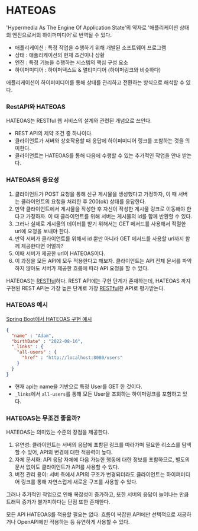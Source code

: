 # HATEOAS

'Hypermedia As The Engine Of Application State'의 약자로 '애플리케이션 상태의 엔진으로서의 하이퍼미디어'로 번역될 수 있다.
- 애플리케이션 : 특정 작업을 수행하기 위해 개발된 소프트웨어 프로그램
- 상태 : 애플리케이션의 현재 조건이나 상황
- 엔진 : 특정 기능을 수행하는 시스템의 핵심 구성 요소
- 하이퍼미디어 : 하이퍼텍스트 & 멀티미디어 (하이퍼링크와 비슷하다)

애플리케이션이 하이퍼미디어를 통해 상태를 관리하고 전환하는 방식으로 해석할 수 있다.

### RestAPI와 HATEOAS
HATEOAS는 RESTful 웹 서비스의 설계와 관련된 개념으로 쓰인다. 
- REST API의 제약 조건 중 하나이다.
- 클라이언트가 서버와 상호작용할 때 응답에 하이퍼미디어 링크를 포함하는 것을 의미한다.
- 클라이언트는 HATEOAS를 통해 다음에 수행할 수 있는 추가적인 작업을 안내 받는다.

### HATEOAS의 중요성
1. 클라이언트가 POST 요청을 통해 신규 게시물을 생성했다고 가정하자, 이 때 서버는 클라이언트의 요청을 처리한 후 200(ok) 상태를 응답한다.
2. 만약 클라이언트에서 게시물을 작성한 후 자신이 작성한 게시물 링크로 이동해야 한다고 가정하자. 이 때 클라이언트를 위해 서버는 게시물의 id를 함께 반환할 수 있다.
3. 그러나 실제로 게시물의 데이터를 받기 위해서는 GET 메서드를 사용해서 적절한 url에 요청을 보내야 한다.
4. 만약 서버가 클라이언트를 위해서 id 뿐만 아니라 GET 메서드를 사용할 url까지 함께 제공한다면 어떨까?
5. 이때 서버가 제공한 url이 HATEOAS이다.
6. 이 과정을 모든 API에 모두 적용한다고 해보자. 클라이언트는 API 전체 문서를 파악하지 않아도 서버가 제공한 흐름에 따라 API 요청을 할 수 있다.

HATEOAS는 [RESTful](../RESTful의%20개념)하다. REST API에는 구현 단계가 존재하는데, HATEOAS 까지 구현된 REST API는 가장 높은 단계로 가장 [RESTful](../RESTful의%20개념)한 API로 평가받는다.

### HATEOAS 예시
[Spring Boot에서 HATEOAS 구현 예시](https://github.com/PhiloMonx1/learning-spring-and-spring-boot-3.x/tree/main/07_Creating_a_Java_REST_API_with_Spring_Boot%2C_Spring_Framework_and_Hibernate#22%EB%8B%A8%EA%B3%84---rest-api-hateoas-%EA%B5%AC%ED%98%84%ED%95%98%EA%B8%B0)

```json
{
  "name" : "Adam",
  "birthDate" : "2022-08-16",
  "_links" : {
    "all-users" : {
      "href" : "http://localhost:8080/users"
    }
  }
}
```
- 현재 api는 name을 기반으로 특정 User를 GET 한 것이다.
- `_links`에서 `all-users`를 통해 모든 User을 조회하는 하이퍼링크를 포함하고 있다.

### HATEOAS는 무조건 좋을까?
HATEOAS는 의미있는 수준의 장점을 제공한다.
1. 유연성: 클라이언트는 서버의 응답에 포함된 링크를 따라가며 필요한 리소스를 탐색할 수 있어, API의 변경에 대한 적응력이 높다.
2. 자체 문서화: API 응답 자체에 다음 가능한 행동에 대한 정보를 포함하므로, 별도의 문서 없이도 클라이언트가 API를 사용할 수 있다.
3. 버전 관리 용이: 서버 측에서 API의 구조가 변경되더라도 클라이언트는 하이퍼미디어 링크를 통해 자연스럽게 새로운 구조를 사용할 수 있다.

그러나 추가적인 작업으로 인해 복잡성이 증가하고, 또한 서버의 응답이 늘어나는 만큼 트래픽 증가가 불가피하다는 단점 또한 존재한다.

모든 API HATEOAS를 적용할 필요는 없다. 흐름이 복잡한 API에만 선택적으로 재공하거나 OpenAPI에만 적용하는 등 유연하게 사용할 수 있다.